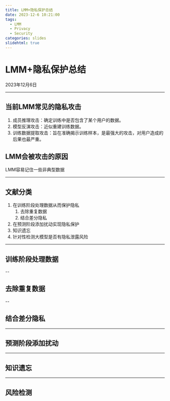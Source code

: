 ```yaml
---
title: LMM+隐私保护总结
date: 2023-12-6 10:21:00
tags:
  - LMM
  - Privacy
  - Security
categories: slides
slidehtml: true
---
```

# LMM+隐私保护总结

<!-- Slide Start --> 
2023年12月6日

---
## 当前LMM常见的隐私攻击
1. 成员推理攻击：确定训练中是否包含了某个用户的数据。
2. 模型反演攻击：近似重建训练数据。
3. 训练数据提取攻击：旨在准确揭示训练样本，是最强大的攻击，对用户造成的后果也最严重。

## LMM会被攻击的原因
LMM容易记住一些非典型数据

---
## 文献分类
1. 在训练阶段处理数据从而保护隐私
	1. 去除重复数据
	2. 结合差分隐私
2. 在预测阶段添加扰动实现隐私保护
3. 知识遗忘
4. 针对性检测大模型是否有隐私泄露风险

---
## 训练阶段处理数据
--
## 去除重复数据

--
## 结合差分隐私

---
## 预测阶段添加扰动

---
## 知识遗忘

---
## 风险检测
